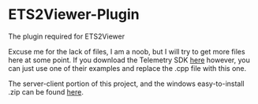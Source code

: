 ETS2Viewer-Plugin
=================

The plugin required for ETS2Viewer

Excuse me for the lack of files, I am a noob, but I will try to get more files here at some point. If you download the Telemetry SDK [here](http://www.eurotrucksimulator2.com/mod_tools.php) however, you can just use one of their examples and replace the .cpp file with this one.

The server-client portion of this project, and the windows easy-to-install .zip can be found [here](https://github.com/Fordcars123/ETS2Viewer).
